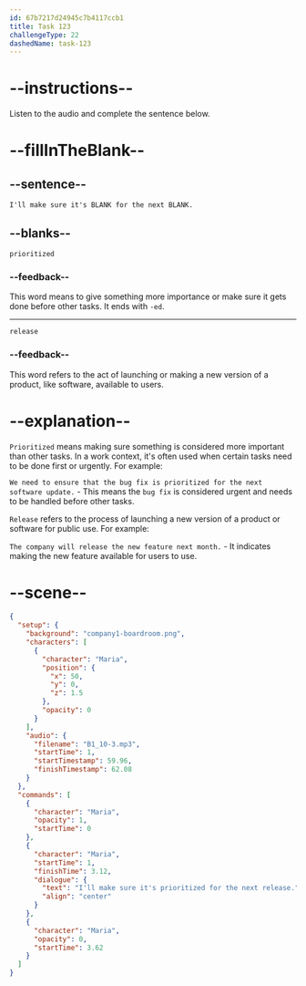 ```yaml
---
id: 67b7217d24945c7b4117ccb1
title: Task 123
challengeType: 22
dashedName: task-123
---
```


<!-- (audio) Maria: I'll make sure it's prioritized for the next release. -->

# --instructions--

Listen to the audio and complete the sentence below.

# --fillInTheBlank--

## --sentence--

`I'll make sure it's BLANK for the next BLANK.`

## --blanks--

`prioritized`

### --feedback--

This word means to give something more importance or make sure it gets done before other tasks. It ends with `-ed`.

---

`release`

### --feedback--

This word refers to the act of launching or making a new version of a product, like software, available to users.

# --explanation--

`Prioritized` means making sure something is considered more important than other tasks. In a work context, it's often used when certain tasks need to be done first or urgently. For example:

`We need to ensure that the bug fix is prioritized for the next software update.` - This means the `bug fix` is considered urgent and needs to be handled before other tasks.

`Release` refers to the process of launching a new version of a product or software for public use. For example:

`The company will release the new feature next month.` - It indicates making the new feature available for users to use.

# --scene--

```json
{
  "setup": {
    "background": "company1-boardroom.png",
    "characters": [
      {
        "character": "Maria",
        "position": {
          "x": 50,
          "y": 0,
          "z": 1.5
        },
        "opacity": 0
      }
    ],
    "audio": {
      "filename": "B1_10-3.mp3",
      "startTime": 1,
      "startTimestamp": 59.96,
      "finishTimestamp": 62.08
    }
  },
  "commands": [
    {
      "character": "Maria",
      "opacity": 1,
      "startTime": 0
    },
    {
      "character": "Maria",
      "startTime": 1,
      "finishTime": 3.12,
      "dialogue": {
        "text": "I'll make sure it's prioritized for the next release.",
        "align": "center"
      }
    },
    {
      "character": "Maria",
      "opacity": 0,
      "startTime": 3.62
    }
  ]
}
```

